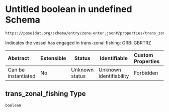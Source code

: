 # Untitled boolean in undefined Schema

```txt
https://poseidat.org/schema/entry/zone-enter.json#/properties/trans_zonal_fishing
```

Indicates the vessel has engaged in trans-zonal fishing: GRB: GBRTRZ


| Abstract            | Extensible | Status         | Identifiable            | Custom Properties | Additional Properties | Access Restrictions | Defined In                                                                |
| :------------------ | ---------- | -------------- | ----------------------- | :---------------- | --------------------- | ------------------- | ------------------------------------------------------------------------- |
| Can be instantiated | No         | Unknown status | Unknown identifiability | Forbidden         | Allowed               | none                | [zone-enter.json\*](schemas/entry/zone-enter.json "open original schema") |

## trans_zonal_fishing Type

`boolean`
